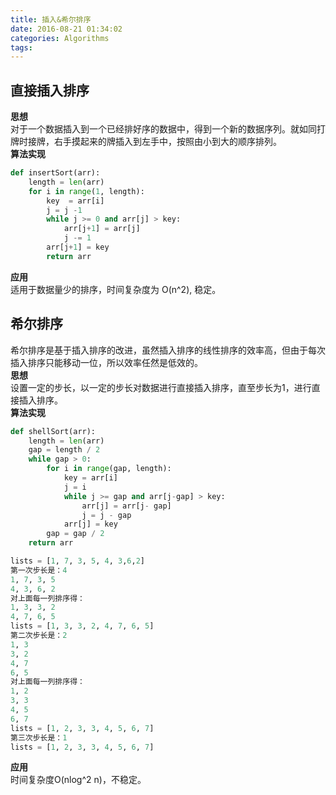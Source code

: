 ```yaml
---
title: 插入&希尔排序
date: 2016-08-21 01:34:02
categories: Algorithms
tags: 
---
```

## 直接插入排序
**思想**  
对于一个数据插入到一个已经排好序的数据中，得到一个新的数据序列。就如同打牌时接牌，右手摸起来的牌插入到左手中，按照由小到大的顺序排列。   
**算法实现**  
```python
def insertSort(arr):
    length = len(arr)
    for i in range(1, length):
        key  = arr[i]
        j = j -1
        while j >= 0 and arr[j] > key:
            arr[j+1] = arr[j]
            j -= 1
        arr[j+1] = key    
        return arr
```
**应用**  
适用于数据量少的排序，时间复杂度为 O(n^2), 稳定。 
## 希尔排序
希尔排序是基于插入排序的改进，虽然插入排序的线性排序的效率高，但由于每次插入排序只能移动一位，所以效率任然是低效的。  
**思想**  
设置一定的步长，以一定的步长对数据进行直接插入排序，直至步长为1，进行直接插入排序。  
**算法实现**  
```python
def shellSort(arr):
    length = len(arr)
    gap = length / 2
    while gap > 0:
        for i in range(gap, length):
            key = arr[i]
            j = i
            while j >= gap and arr[j-gap] > key:
                arr[j] = arr[j- gap]
                j = j - gap
            arr[j] = key
        gap = gap / 2
    return arr
```

```python
lists = [1, 7, 3, 5, 4, 3,6,2]
第一次步长是：4
1, 7, 3, 5
4, 3, 6, 2
对上面每一列排序得：
1, 3, 3, 2
4, 7, 6, 5
lists = [1, 3, 3, 2, 4, 7, 6, 5]
第二次步长是：2
1, 3
3, 2
4, 7
6, 5
对上面每一列排序得：
1, 2
3, 3
4, 5
6, 7
lists = [1, 2, 3, 3, 4, 5, 6, 7]
第三次步长是：1
lists = [1, 2, 3, 3, 4, 5, 6, 7]
```

**应用**  
时间复杂度O(nlog^2 n)，不稳定。